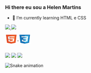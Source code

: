 ### Hi there  eu sou a Helen Martins

- 🌱 I’m currently learning  HTML e CSS



<div>
  <a href="https://github.com/helenlmartins">
  <img height="150" src="https://github-readme-stats.vercel.app/api?username=helenlmartins&show_icons=true&theme=tokyonight&include_all_commits=true&count_private=true"/>
     <img height="150" src="https://github-readme-stats.vercel.app/api/top-langs/?username=helenlmartins&layout=compact&langs_count=7&theme=tokyonight"/>
        </div>

  
<img align="center" alt="Rafa-CSS" height="30" width="40"
src="https://raw.githubusercontent.com/devicons/devicon/master/icons/html5/html5-original.svg">
<img align="center" alt="Rafa-CSS" height="30" width="40" 
src="https://raw.githubusercontent.com/devicons/devicon/master/icons/css3/css3-original.svg">
</div>
      
 ##
 <div>
  
 <a href = "mailto:helenmartins4511@gmail.com"><img src="https://img.shields.io/badge/-Gmail-%23333?style=for-the-badge&logo=gmail&logoColor=white" target="_blank"></a>
<a href="https://www.linkedin.com/in/helen-martins-505263209" target="_blank"><img src="https://img.shields.io/badge/-LinkedIn-%230077B5?style=for-the-badge&logo=linkedin&logoColor=white" target="_blank"></a>
 <a href="https://www.instagram.com/martinshelen88" target="_blank"><img src="https://img.shields.io/badge/-Instagram-%23E4405F?style=for-the-badge&logo=instagram&logoColor=white" target="_blank">
      </a>
 
 </div>
 
       
 ![Snake animation](https://github.com/helenlmartins/HelenLMartins/blob/output/github-contribution-grid-snake.svg)
 
 
